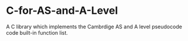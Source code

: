 # C-for-AS-and-A-Level
A C library which implements the Cambrdige AS and A level pseudocode code built-in function list.
